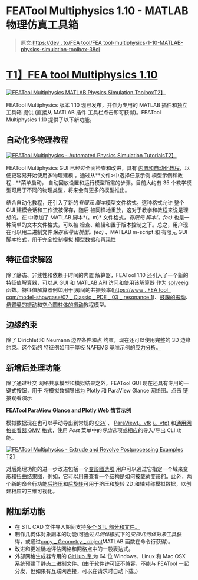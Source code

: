 # FEATool Multiphysics 1.10 - MATLAB 物理仿真工具箱

> 原文:[https://dev . to/FEA tool/FEA tool-multiphysics-1-10-MATLAB-physics-simulation-toolbox-38cj](https://dev.to/featool/featool-multiphysics-1-10-matlab-physics-simulation-toolbox-38cj)

# [T1】FEA tool Multiphysics 1.10](#featool-multiphysics%E2%84%A2-110)

[![FEATool Multiphysics MATLAB Physics Simulation Toolbox](../Images/8333fbd43234978e7a2d45096d678a21.png)T2】](https://res.cloudinary.com/practicaldev/image/fetch/s--Gp0Gjvyn--/c_limit%2Cf_auto%2Cfl_progressive%2Cq_auto%2Cw_880/https://www.featool.com/images/banner-featool-multiphysics-matlab-fem-toolbox.jpg)

FEATool Multiphysics 版本 1.10 现已发布，并作为专用的 MATLAB 插件和独立工具箱
提供
(直接从 MATLAB 插件
工具栏点击即可获得)。FEATool
Multiphysics 1.10 提供了以下新功能。

## [](#automated-multiphysics-tutorials)自动化多物理教程

[![FEATool Multiphysics - Automated Physics Simulation Tutorials](../Images/a4cad33a0801b076d877dec4637bde5f.png)T2】](https://res.cloudinary.com/practicaldev/image/fetch/s--srvo__ST--/c_limit%2Cf_auto%2Cfl_progressive%2Cq_auto%2Cw_880/https://www.featool.com/images/featool-multiphysics-automated-simulation-tutorials.jpg)

FEATool Multiphysics GUI 已经过全面检查和改进，具有
[内置和自动化教程](///doc/tutorials.html)，以便更容易开始使用多物理建模
。通过从**文件>中选择任意示例
模型示例和教程...**菜单启动，
自动回放设置和运行模型所需的步骤。目前大约有 35 个教学模型可用于不同的物理类型，将来会有更多的模型推出。

结合自动化教程，还引入了新的*有限元
脚本*模型文件格式。这种格式允许
整个 GUI 建模会话和工作流被保存，随后
被同样地重放，这对于教学和教程来说是理想的。在
中添加了 MATLAB 脚本*(。m)* 文件格式，*有限元
脚本(。fes)* 也是一种简单的文本文件格式，可以被
检查、编辑和置于版本控制之下。总之，用户现在可以用二进制文件*保存和导出模型。fea)* 、MATLAB m-script 和
有限元 GUI 脚本格式，用于完全控制模拟
模型数据和再现性

## [](#eigenvalue-solver)特征值求解器

除了静态、非线性和依赖于时间的内置
解算器，FEATool 1.10 还引入了一个新的特征值解算器，可以从 GUI 和 MATLAB API 访问和使用该解算器
作为
[solveeig](https://www.featool.com/doc/solveeig_8m.html) 函数。特征值解算器例如用于[房间的共振频率([https://www . FEA tool . com/model-showcase/07 _ Classic _ PDE _ 03 _ resonance 1](https://www.featool.com/model-showcase/07_Classic_PDE_03_resonance1))、[鼓膜的振动](https://www.featool.com/model%20showcase/07_Classic_PDE_02_circular_drum1)、[悬臂梁的振动](https://www.featool.com/model-showcase/03_Structural_Mechanics_01_euler_beam1)和[空心圆柱体的振动](https://www.featool.com/model-showcase/03_Structural_Mechanics_04_hollow_cylinder1)教程模型。

## [](#edge-constraints)边缘约束

除了 Dirichlet 和 Neumann 边界条件和点
约束，现在还可以使用完整的 3D 边缘约束。这个新的
特征例如用于厚板
NAFEMS 基准示例的[应力分析。](https://www.featool.com/model-showcase/03_Structural_Mechanics_05_thick_plate1)

## [](#new-postprocessing-functionality)新增后处理功能

除了通过社交
网络共享模型和模拟结果之外，FEATool GUI 现在还具有专用的一键式按钮，用于
将模拟数据导出为 Plotly 和 ParaView Glance 网络图。点击
链接观看演示

 [**FEATool ParaView Glance and Plotly Web 情节示例**](%20%20https://www.featool.com/web-plots/%0A) 

模拟数据现在也可以手动导出到常规的 [CSV](https://www.featool.com/doc/export__csv_8m.html) 、 [ParaView(。vtk](https://www.featool.com/doc/impexp__vtk_8m.html) [/。vtp)](///doc/impexp__vtp_8m.html) 和[通用网格查看器 GMV](///doc/impexp__gmv_8m.html) 格式，使用 *Post* 菜单中的*导出*选项或相应的导入/导出 CLI 功能。

[![FEATool Multiphysics - Extrude and Revolve Postprocessing Examples](../Images/1a83abd5d393458622b516cebe00f4b9.png)T2】](https://res.cloudinary.com/practicaldev/image/fetch/s--8vzp2WpI--/c_limit%2Cf_auto%2Cfl_progressive%2Cq_auto%2Cw_880/https://www.featool.com/images/featool-multiphysics-postextrude-postrevolve-examples.jpg)

对后处理功能的进一步改进包括一个[变形图选项](https://www.featool.com/doc/post.html#post_deformplot),用户可以通过它指定一个域来变形和扭曲结果图，例如，它可以用来查看一个结构是如何被载荷变形的。此外，两个新的命令行功能[后挤压](https://www.featool.com/doc/postextrude_8m.html)和[后旋转](https://www.featool.com/doc/postrevolve_8m.html)可用于挤压和旋转 2D 和轴对称模拟数据，以创建相应的三维可视化。

## [](#additional-new-features)附加新功能

*   在 STL CAD 文件导入期间支持[多个 STL 部分和文件。](https://www.featool.com/doc/geom.html#geom_cad_import_export)
*   制作几何体对象副本的功能(可通过*几何体*模式下的*变换几何体对象*工具获得，或通过[copy _ Geometry _ object](https://www.featool.com/doc/copy__geometry__object_8m.html)MATLAB 函数在命令行获得)。
*   改进和更准确地评估网格和网格点中的一般表达式。
*   外部网格生成器专用的 [GitHub 库](https://github.com/precise-simulation/external-grid-generators),为 64 位 Windows、Linux 和 Mac OSX 系统预建了静态二进制文件。(由于软件许可证不兼容，不能与 FEATool 一起分发，但如果有互联网连接，可以在请求时自动下载。)